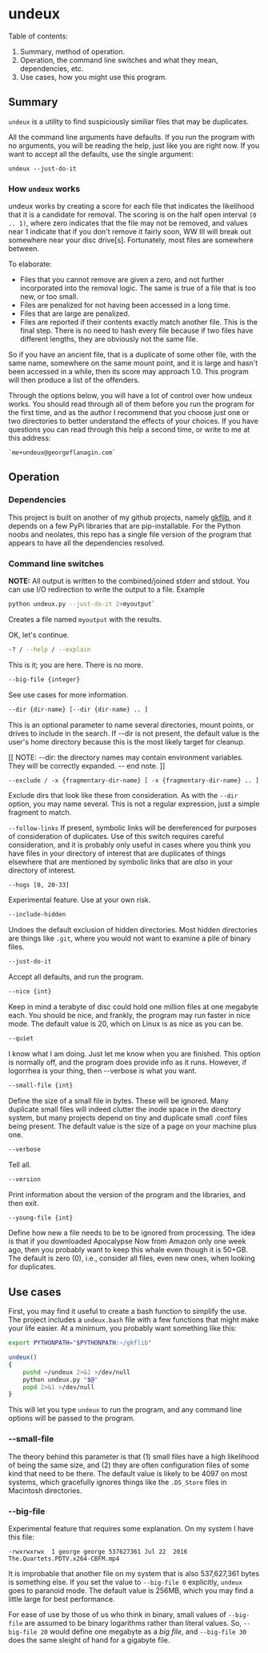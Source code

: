undeux
=======================================================
Table of contents:
1. Summary, method of operation.
2. Operation, the command line switches and what they mean, dependencies, etc.
3. Use cases, how you might use this program.

## Summary

`undeux` is a utility to find suspiciously similiar files that
may be duplicates.

All the command line arguments have defaults. If you run the program
with no arguments, you will be reading the help, just like you are
right now. If you want to accept all the defaults, use the single
argument:

    undeux --just-do-it

### How `undeux` works

undeux works by creating a score for each file that indicates the
likelihood that it is a candidate for removal. The scoring is on
the half open interval `[0 .. 1)`, where zero indicates that the file
may not be removed, and values near 1 indicate that if you don't
remove it fairly soon, WW III will break out somewhere near your
disc drive[s]. Fortunately, most files are somewhere between.

To elaborate:

- Files that you cannot remove are given a zero, and not further
    incorporated into the removal logic. The same is true of a file
    that is too new, or too small.
- Files are penalized for not having been accessed in a long time.
- Files that are large are penalized.
- Files are reported if their contents exactly match another
    file. This is the final step. There is no need to hash every
    file because if two files have different lengths, they
    are obviously not the same file.

So if you have an ancient file, that is a duplicate of some other
file, with the same name, somewhere on the same mount point, and it
is large and hasn't been accessed in a while, then its score
may approach 1.0. This program will then produce a list of the
offenders.

Through the options below, you will have a lot of control over
how undeux works. You should read through all of them before you
run the program for the first time, and as the author I recommend
that you choose just one or two directories to better understand
the effects of your choices. If you have questions you can read
through this help a second time, or write to me at this address:

    `me+undeux@georgeflanagin.com`

## Operation

### Dependencies

This project is built on another of my github projects, namely
[gkflib](git@github.com:georgeflanagin/gkflib.git), and it depends
on a few PyPi libraries that are pip-installable. For the Python noobs
and neolates, this repo has a single file version of the program
that appears to have all the dependencies resolved.

### Command line switches

**NOTE:** All output is written to the combined/joined stderr and
stdout. You can use I/O redirection to write the output to a file.
Example

```bash
python undeux.py --just-do-it 2>myoutput`
```

Creates a file named `myoutput` with the results.

OK, let's continue.

```bash
-? / --help / --explain
```
This is it; you are here. There is no more.

```bash
--big-file {integer}
```
See use cases for more information.

```bash
--dir {dir-name} [--dir {dir-name} .. ]
```
This is an optional parameter to name several directories,
mount points, or drives to include in the search. If --dir
is not present, the default value is the user's home directory
because this is the most likely target for cleanup.

[[ NOTE: --dir: the directory names may contain environment
variables. They will be correctly expanded. -- end note. ]]

```
--exclude / -x {fragmentary-dir-name} [ -x {fragmentary-dir-name} .. ]
```
Exclude dirs that look like these from consideration. As with the `--dir` 
option, you may name several. This is not a regular expression, just a 
simple fragment to match. 

`--follow-links`
If present, symbolic links will be dereferenced for purposes
of consideration of duplicates. Use of this switch requires
careful consideration, and it is probably only useful in
cases where you think you have files in your directory of
interest that are duplicates of things elsewhere that are
mentioned by symbolic links that are *also* in your
directory of interest.

```bash
--hogs [0, 20-33]
```
Experimental feature. Use at your own risk.

```bash
--include-hidden
``` 
Undoes the default exclusion of hidden directories. Most 
hidden directories are things like `.git`, where you would
not want to examine a pile of binary files.

```bash
--just-do-it
```
Accept all defaults, and run the program.

```bash
--nice {int}
```
Keep in mind a terabyte of disc could hold one million files
at one megabyte each. You should be nice, and frankly, the program
may run faster in nice mode. The default value is 20, which
on Linux is as nice as you can be.

```bash
--quiet
```
I know what I am doing. Just let me know when you are finished.
This option is normally off, and the program does provide info
as it runs. However, if logorrhea is your thing, then --verbose
is what you want.

```bash
--small-file {int}
```
Define the size of a small file in bytes. These will be ignored.
Many duplicate small files will indeed clutter the inode space
in the directory system, but many projects depend on tiny and
duplicate small .conf files being present. The default value is
the size of a page on your machine plus one.

```bash
--verbose
```
Tell all.

```bash
--version
```
Print information about the version of the program and the libraries,
and then exit.

```bash
--young-file {int}
```
Define how new a file needs to be to be ignored from processing.
The idea is that if you downloaded Apocalypse Now from Amazon only
one week ago, then you probably want to keep this whale even
though it is 50+GB. The default is zero (0), i.e., consider all files,
even new ones, when looking for duplicates.

## Use cases

First, you may find it useful to create a bash function to simplify the 
use. The project includes a `undeux.bash` file with a few functions that
might make your life easier. At a minimum, you probably want something like
this:

```bash
export PYTHONPATH="$PYTHONPATH:~/gkflib"

undeux()
{
    pushd ~/undeux 2>&1 >/dev/null
    python undeux.py "$@"
    popd 2>&1 >/dev/null
}
```

This will let you type `undeux` to run the program, and any command line
options will be passed to the program.

### --small-file

The theory behind this parameter is that (1) small files have a high likelihood
of being the same size, and (2) they are often configuration files of some kind
that need to be there. The default value is likely to be 4097 on most systems, 
which gracefully ignores things like the `.DS_Store` files in Macintosh directories. 

### --big-file

Experimental feature that requires some explanation. On my system I have
this file: 

`-rwxrwxrwx  1 george george 537627361 Jul 22  2016 The.Quartets.PDTV.x264-CBFM.mp4`

It is improbable that another file on my system that is also 537,627,361 bytes
is something else. If you set the value to `--big-file 0` explicitly,
`undeux` goes to paranoid mode. The default value is 256MB, which you may find
a little large for best performance.

For ease of use by those of us who think in binary, small values of `--big-file` 
are assumed to be binary logarithms rather than literal values. So, `--big-file 20`
would define one megabyte as a *big file*, and `--big-file 30` does the same 
sleight of hand for a gigabyte file.
